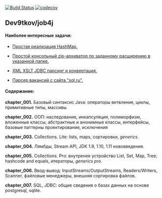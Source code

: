 [![Build Status](https://travis-ci.org/Dev9tkov/job4j.svg?branch=master)](https://travis-ci.org/Dev9tkov/job4j)
[![codecov](https://codecov.io/gh/Dev9tkov/job4j/branch/master/graph/badge.svg)](https://codecov.io/gh/Dev9tkov/job4j)
## Dev9tkov/job4j 
#### Наиболее интересные задачи:
 * [Простая реализация HashMap.](https://github.com/Dev9tkov/job4j/commit/ed649faaa1c23d8d1503e0aca5037b8e4d7958d3)
 
 * [Простой консольный zip-архиватор по заданному расширению в указанной папке.](https://github.com/Dev9tkov/job4j/commit/9ce7760500157bbac890b5bf1dc12685a3aa6785)
 
 * [XML XSLT JDBC парсинг и конвертация.](https://github.com/Dev9tkov/job4j/tree/master/chapter_007/src/main/java/ru/job4j/magnit)
 
 * [Парсер вакансий с сайта "sql.ru".](https://github.com/Dev9tkov/job4j/commit/8fcaf899476a47446cfded0b46b66e062dc906ed)


#### Содержание:
**chapter_001.** Базовый синтаксис Java: операторы ветвления, циклы, примитивные типы, массивы.

**chapter_002.** ООП: наследование, инкапсуляция, полиморфизм, вложенные классы, абстрактные и анонимные классы, интерфейсы, базовые 
паттерны проектирования, исключения

**chapter_003.** Collections. Lite: lists, maps, сортировки, _generics_.

**chapter_004.** Лямбды, Stream API, JDK 1.9, 1.10, 1.11 нововведения.

**chapter_005.** Collections. Pro: внутренее устройство List, Set, Map, Tree; hashcode and equals, итераторы, _generics pro_.

**chapter_006.** Ввод-вывод: InputStreams/OutputStreams, Readers/Writers, Scanner, файловые менеджеры, внешняя сортировка файлов.

**chapter_007.** SQL, JDBC: общие сведения о базах данных на основе postgresql, sqlite.
